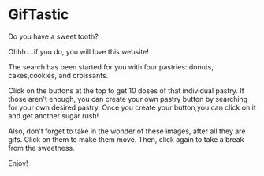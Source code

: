 # GifTastic

Do you have a sweet tooth? 

Ohhh....if you do, you will love this website! 

The search has been started for you with four pastries: donuts, cakes,cookies, and croissants. 

Click on the buttons at the top to get 10 doses of that individual pastry. If those aren't enough, you can create your own pastry button by searching for your own desired pastry. Once you create your button,you can click on it and get another sugar rush! 

Also, don't forget to take in the wonder of these images, after all they are gifs. Click on them to make them move. Then, click again to take a break from the sweetness. 

Enjoy! 

